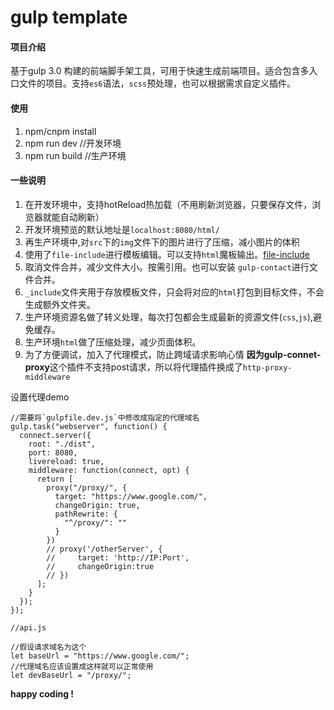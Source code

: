 # gulp template

#### 项目介绍
基于gulp 3.0 构建的前端脚手架工具，可用于快速生成前端项目。适合包含多入口文件的项目。支持`es6`语法，`scss`预处理，也可以根据需求自定义插件。

#### 使用
1. npm/cnpm install 
2. npm run dev  //开发环境
3. npm run build //生产环境

#### 一些说明
1. 在开发环境中，支持hotReload热加载（不用刷新浏览器，只要保存文件，浏览器就能自动刷新）
2. 开发环境预览的默认地址是`localhost:8080/html/`
3. 再生产环境中,对`src`下的`img`文件下的图片进行了压缩，减小图片的体积
4. 使用了`file-include`进行模板编辑。可以支持`html`魔板输出。[file-include](https://www.npmjs.com/package/gulp-file-include)
5. 取消文件合并，减少文件大小。按需引用。也可以安装 `gulp-contact`进行文件合并。
6. `_include`文件夹用于存放模板文件，只会将对应的`html`打包到目标文件，不会生成额外文件夹。
7. 生产环境资源名做了转义处理，每次打包都会生成最新的资源文件(`css`,`js`),避免缓存。
8. 生产环境`html`做了压缩处理，减少页面体积。
9. 为了方便调试，加入了代理模式，防止跨域请求影响心情
**因为gulp-connet-proxy**这个插件不支持post请求，所以将代理插件换成了`http-proxy-middleware`

  设置代理demo
  ```
  //需要将`gulpfile.dev.js`中修改成指定的代理域名
  gulp.task("webserver", function() {
    connect.server({
      root: "./dist",
      port: 8080,
      livereload: true,
      middleware: function(connect, opt) {
        return [
          proxy("/proxy/", {
            target: "https://www.google.com/",
            changeOrigin: true,
            pathRewrite: {
              "^/proxy/": ""
            }
          })
          // proxy('/otherServer', {
          //     target: 'http://IP:Port',
          //     changeOrigin:true
          // })
        ];
      }
    });
  });
  
  ```
  
  
  ```
  //api.js
  
  //假设请求域名为这个
  let baseUrl = "https://www.google.com/";
  //代理域名应该设置成这样就可以正常使用
  let devBaseUrl = "/proxy/";
  ```

**happy coding !**

